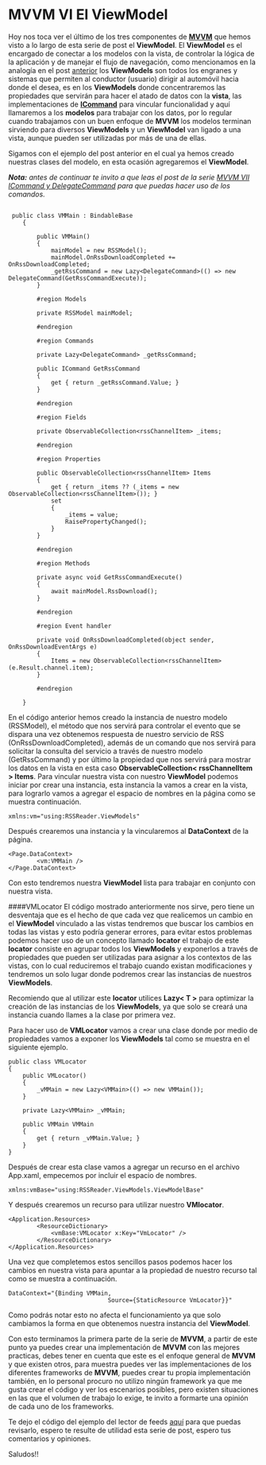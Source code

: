 # MVVM VI El ViewModel
Hoy nos toca ver el último de los tres componentes de [**MVVM**](https://saturninopimentel.com/tag/mvvm/) que hemos visto a lo largo de esta serie de post el **ViewModel**.
El **ViewModel** es el encargado de conectar a los modelos con la vista, de controlar la lógica de la aplicación y de manejar el flujo de navegación, como mencionamos en la analogía en el post [anterior](https://saturninopimentel.com/mvvm-v-el-modelo/) los **ViewModels** son todos los engranes y sistemas que permiten al conductor (usuario) dirigir al automóvil hacia donde el desea, es en los **ViewModels** donde concentraremos las propiedades que servirán para hacer el atado de datos con la **vista**, las implementaciones de [**ICommand**](https://saturninopimentel.com/mvvm-vii-icommand-y-delegatecommand/) para vincular funcionalidad y aquí llamaremos a los **modelos** para trabajar con los datos, por lo regular cuando trabajamos con un buen enfoque de **MVVM** los modelos terminan sirviendo para diversos **ViewModels** y un **ViewModel** van ligado a una vista, aunque pueden ser utilizadas por más de una de ellas.

Sigamos con el ejemplo del post anterior en el cual ya hemos creado nuestras clases del modelo, en esta ocasión agregaremos el **ViewModel**.

***Nota:** antes de continuar te invito a que leas el post de la serie [MVVM VII ICommand y DelegateCommand](https://saturninopimentel.com/mvvm-vii-icommand-y-delegatecommand/) para que puedas hacer uso de los comandos.*

```language-csharp

 public class VMMain : BindableBase
    {

        public VMMain()
        {
            mainModel = new RSSModel();
            mainModel.OnRssDownloadCompleted += OnRssDownloadCompleted;
            _getRssCommand = new Lazy<DelegateCommand>(() => new DelegateCommand(GetRssCommandExecute));
        }

        #region Models

        private RSSModel mainModel;

        #endregion

        #region Commands

        private Lazy<DelegateCommand> _getRssCommand;

        public ICommand GetRssCommand
        {
            get { return _getRssCommand.Value; }
        }

        #endregion

        #region Fields

        private ObservableCollection<rssChannelItem> _items;

        #endregion

        #region Properties

        public ObservableCollection<rssChannelItem> Items
        {
            get { return _items ?? (_items = new ObservableCollection<rssChannelItem>()); }
            set
            {
                _items = value;
                RaisePropertyChanged();
            }
        }

        #endregion

        #region Methods

        private async void GetRssCommandExecute()
        {
            await mainModel.RssDownload();
        }

        #endregion

        #region Event handler

        private void OnRssDownloadCompleted(object sender, OnRssDownloadEventArgs e)
        {
            Items = new ObservableCollection<rssChannelItem>(e.Result.channel.item);
        }

        #endregion

    }
```
En el código anterior hemos creado la instancia de nuestro modelo (RSSModel), el método que nos servirá para controlar el evento que se dispara una vez obtenemos respuesta de nuestro servicio de RSS (OnRssDownloadCompleted), además de un comando que nos servirá para solicitar la consulta del servicio a través de nuestro modelo (GetRssCommand) y por último la propiedad que nos servirá para mostrar los datos en la vista en esta caso **ObservableCollection< rssChannelItem > Items**. 
Para vincular nuestra vista con nuestro **ViewModel** podemos iniciar por crear una instancia, esta instancia la vamos a crear en la vista, para lograrlo vamos a agregar el espacio de nombres en la página como se muestra continuación.
```language-xaml
xmlns:vm="using:RSSReader.ViewModels"
```
Después crearemos una instancia y la vincularemos al **DataContext** de la página.
```language-xaml
<Page.DataContext>
        <vm:VMMain />
</Page.DataContext>
```
Con esto tendremos nuestra **ViewModel** lista para trabajar en conjunto con nuestra vista.

####VMLocator
El código mostrado anteriormente nos sirve, pero tiene un desventaja que es el hecho de que cada vez que realicemos un cambio en el **ViewModel** vinculado a las vistas tendremos que buscar los cambios en todas las vistas y esto podría generar errores, para evitar estos problemas podemos hacer uso de un concepto llamado **locator** el trabajo de este **locator** consiste en agrupar todos los **ViewModels** y exponerlos a través de propiedades que pueden ser utilizadas para asignar a los contextos de las vistas, con lo cual reduciremos el trabajo cuando existan modificaciones y tendremos un solo lugar donde podremos crear las instancias de nuestros **ViewModels**.

Recomiendo que al utilizar este **locator** utilices **Lazy< T >** para optimizar la creación de las instancias de los **ViewModels**, ya que solo se creará una instancia cuando llames a la clase por primera vez.

Para hacer uso de **VMLocator** vamos a crear una clase donde por medio de propiedades vamos a exponer los **ViewModels** tal como se muestra en el siguiente ejemplo.

```language-csharp
public class VMLocator
{
    public VMLocator()
    {
        _vMMain = new Lazy<VMMain>(() => new VMMain());
    }

    private Lazy<VMMain> _vMMain;

    public VMMain VMMain
    {
        get { return _vMMain.Value; }
    }
}
```
Después de crear esta clase vamos a agregar un recurso en el archivo App.xaml, empecemos por incluir el espacio de nombres.
```language-chsarp
xmlns:vmBase="using:RSSReader.ViewModels.ViewModelBase"
```
Y después crearemos un recurso para utilizar nuestro **VMlocator**.
```language-xaml
<Application.Resources>
        <ResourceDictionary>
            <vmBase:VMLocator x:Key="VmLocator" />
        </ResourceDictionary>
</Application.Resources>
```
Una vez que completemos estos sencillos pasos podemos hacer los cambios en nuestra vista para apuntar a la propiedad de nuestro recurso tal como se muestra a continuación.
```language-csharp
DataContext="{Binding VMMain,
                            Source={StaticResource VmLocator}}"
```
Como podrás notar esto no afecta el funcionamiento ya que solo cambiamos la forma en que obtenemos nuestra instancia del **ViewModel**.

Con esto terminamos la primera parte de la serie de **MVVM**, a partir de este punto ya puedes crear una implementación de **MVVM** con las mejores practicas, debes tener en cuenta que este es el enfoque general de **MVVM** y que existen otros, para muestra puedes ver las implementaciones de los diferentes frameworks de **MVVM**, puedes crear tu propia implementación también, en lo personal procuro no utilizo ningún framework ya que me gusta crear el código y ver los escenarios posibles, pero existen situaciones en las que el volumen de trabajo lo exige, te invito a formarte una opinión de cada uno de los frameworks.

Te dejo el código del ejemplo del lector de feeds [aquí](https://github.com/Satur01/RSSReader) para que puedas revisarlo, espero te resulte de utilidad esta serie de post, espero tus comentarios y opiniones.

Saludos!!
